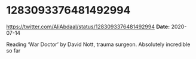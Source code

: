 # 1283093376481492994
https://twitter.com/AliAbdaal/status/1283093376481492994
**Date:** 2020-07-14

Reading ‘War Doctor’ by David Nott, trauma surgeon. Absolutely incredible so far
